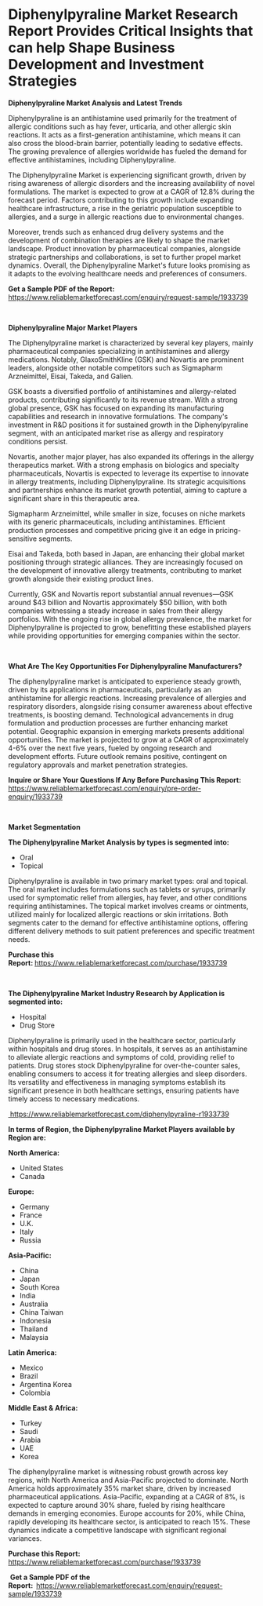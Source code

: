 <p><h1>Diphenylpyraline Market Research Report Provides Critical Insights that can help Shape Business Development and Investment Strategies</h1></p><p><strong>Diphenylpyraline Market Analysis and Latest Trends</strong></p>
<p><p>Diphenylpyraline is an antihistamine used primarily for the treatment of allergic conditions such as hay fever, urticaria, and other allergic skin reactions. It acts as a first-generation antihistamine, which means it can also cross the blood-brain barrier, potentially leading to sedative effects. The growing prevalence of allergies worldwide has fueled the demand for effective antihistamines, including Diphenylpyraline.</p><p>The Diphenylpyraline Market is experiencing significant growth, driven by rising awareness of allergic disorders and the increasing availability of novel formulations. The market is expected to grow at a CAGR of 12.8% during the forecast period. Factors contributing to this growth include expanding healthcare infrastructure, a rise in the geriatric population susceptible to allergies, and a surge in allergic reactions due to environmental changes.</p><p>Moreover, trends such as enhanced drug delivery systems and the development of combination therapies are likely to shape the market landscape. Product innovation by pharmaceutical companies, alongside strategic partnerships and collaborations, is set to further propel market dynamics. Overall, the Diphenylpyraline Market's future looks promising as it adapts to the evolving healthcare needs and preferences of consumers.</p></p>
<p><strong>Get a Sample PDF of the Report:&nbsp;</strong> <a href="https://www.reliablemarketforecast.com/enquiry/request-sample/1933739?utm_campaign=3541&utm_medium=2&utm_source=Github&utm_content=ia&utm_term=19042025&utm_id=diphenylpyraline">https://www.reliablemarketforecast.com/enquiry/request-sample/1933739</a></p>
<p>&nbsp;</p>
<p><strong>Diphenylpyraline Major Market Players</strong></p>
<p><p>The Diphenylpyraline market is characterized by several key players, mainly pharmaceutical companies specializing in antihistamines and allergy medications. Notably, GlaxoSmithKline (GSK) and Novartis are prominent leaders, alongside other notable competitors such as Sigmapharm Arzneimittel, Eisai, Takeda, and Galien.</p><p>GSK boasts a diversified portfolio of antihistamines and allergy-related products, contributing significantly to its revenue stream. With a strong global presence, GSK has focused on expanding its manufacturing capabilities and research in innovative formulations. The company's investment in R&D positions it for sustained growth in the Diphenylpyraline segment, with an anticipated market rise as allergy and respiratory conditions persist.</p><p>Novartis, another major player, has also expanded its offerings in the allergy therapeutics market. With a strong emphasis on biologics and specialty pharmaceuticals, Novartis is expected to leverage its expertise to innovate in allergy treatments, including Diphenylpyraline. Its strategic acquisitions and partnerships enhance its market growth potential, aiming to capture a significant share in this therapeutic area.</p><p>Sigmapharm Arzneimittel, while smaller in size, focuses on niche markets with its generic pharmaceuticals, including antihistamines. Efficient production processes and competitive pricing give it an edge in pricing-sensitive segments.</p><p>Eisai and Takeda, both based in Japan, are enhancing their global market positioning through strategic alliances. They are increasingly focused on the development of innovative allergy treatments, contributing to market growth alongside their existing product lines.</p><p>Currently, GSK and Novartis report substantial annual revenues—GSK around $43 billion and Novartis approximately $50 billion, with both companies witnessing a steady increase in sales from their allergy portfolios. With the ongoing rise in global allergy prevalence, the market for Diphenylpyraline is projected to grow, benefitting these established players while providing opportunities for emerging companies within the sector.</p></p>
<p>&nbsp;</p>
<p><strong>What Are The Key Opportunities For Diphenylpyraline Manufacturers?</strong></p>
<p><p>The diphenylpyraline market is anticipated to experience steady growth, driven by its applications in pharmaceuticals, particularly as an antihistamine for allergic reactions. Increasing prevalence of allergies and respiratory disorders, alongside rising consumer awareness about effective treatments, is boosting demand. Technological advancements in drug formulation and production processes are further enhancing market potential. Geographic expansion in emerging markets presents additional opportunities. The market is projected to grow at a CAGR of approximately 4-6% over the next five years, fueled by ongoing research and development efforts. Future outlook remains positive, contingent on regulatory approvals and market penetration strategies.</p></p>
<p><strong>Inquire or Share Your Questions If Any Before Purchasing This Report:</strong> <a href="https://www.reliablemarketforecast.com/enquiry/pre-order-enquiry/1933739?utm_campaign=3541&utm_medium=2&utm_source=Github&utm_content=ia&utm_term=19042025&utm_id=diphenylpyraline">https://www.reliablemarketforecast.com/enquiry/pre-order-enquiry/1933739</a></p>
<p>&nbsp;</p>
<p><strong>Market Segmentation</strong></p>
<p><strong>The Diphenylpyraline Market Analysis by types is segmented into:</strong></p>
<p><ul><li>Oral</li><li>Topical</li></ul></p>
<p><p>Diphenylpyraline is available in two primary market types: oral and topical. The oral market includes formulations such as tablets or syrups, primarily used for symptomatic relief from allergies, hay fever, and other conditions requiring antihistamines. The topical market involves creams or ointments, utilized mainly for localized allergic reactions or skin irritations. Both segments cater to the demand for effective antihistamine options, offering different delivery methods to suit patient preferences and specific treatment needs.</p></p>
<p><strong>Purchase this Report:&nbsp;</strong><a href="https://www.reliablemarketforecast.com/purchase/1933739?utm_campaign=3541&utm_medium=2&utm_source=Github&utm_content=ia&utm_term=19042025&utm_id=diphenylpyraline">https://www.reliablemarketforecast.com/purchase/1933739</a></p>
<p>&nbsp;</p>
<p><strong>The Diphenylpyraline Market Industry Research by Application is segmented into:</strong></p>
<p><ul><li>Hospital</li><li>Drug Store</li></ul></p>
<p><p>Diphenylpyraline is primarily used in the healthcare sector, particularly within hospitals and drug stores. In hospitals, it serves as an antihistamine to alleviate allergic reactions and symptoms of cold, providing relief to patients. Drug stores stock Diphenylpyraline for over-the-counter sales, enabling consumers to access it for treating allergies and sleep disorders. Its versatility and effectiveness in managing symptoms establish its significant presence in both healthcare settings, ensuring patients have timely access to necessary medications.</p></p>
<p><a href="https://www.reliablemarketforecast.com/diphenylpyraline-r1933739?utm_campaign=3541&utm_medium=2&utm_source=Github&utm_content=ia&utm_term=19042025&utm_id=diphenylpyraline">&nbsp;https://www.reliablemarketforecast.com/diphenylpyraline-r1933739</a></p>
<p><strong>In terms of Region, the Diphenylpyraline Market Players available by Region are:</strong></p>
<p>
    <p> <strong> North America: </strong>
        <ul>
            <li>United States</li>
            <li>Canada</li>
        </ul>
        </p> 
    <p> <strong> Europe: </strong>
        <ul>
            <li>Germany</li>
            <li>France</li>
            <li>U.K.</li>
            <li>Italy</li>
            <li>Russia</li>
        </ul>
        </p> 
    <p> <strong> Asia-Pacific: </strong>
        <ul>
            <li>China</li>
            <li>Japan</li>
            <li>South Korea</li>
            <li>India</li>
            <li>Australia</li>
            <li>China Taiwan</li>
            <li>Indonesia</li>
            <li>Thailand</li>
            <li>Malaysia</li>
        </ul>
        </p> 
    <p> <strong> Latin America: </strong>
        <ul>
            <li>Mexico</li>
            <li>Brazil</li>
            <li>Argentina Korea</li>
            <li>Colombia</li>
        </ul>
        </p> 
    <p> <strong> Middle East & Africa: </strong>
        <ul>
            <li>Turkey</li>
            <li>Saudi</li>
            <li>Arabia</li>
            <li>UAE</li>
            <li>Korea</li>
        </ul>
    </p>
    </p>
<p><p>The diphenylpyraline market is witnessing robust growth across key regions, with North America and Asia-Pacific projected to dominate. North America holds approximately 35% market share, driven by increased pharmaceutical applications. Asia-Pacific, expanding at a CAGR of 8%, is expected to capture around 30% share, fueled by rising healthcare demands in emerging economies. Europe accounts for 20%, while China, rapidly developing its healthcare sector, is anticipated to reach 15%. These dynamics indicate a competitive landscape with significant regional variances.</p></p>
<p><strong>Purchase this Report: </strong><a href="https://www.reliablemarketforecast.com/purchase/1933739?utm_campaign=3541&utm_medium=2&utm_source=Github&utm_content=ia&utm_term=19042025&utm_id=diphenylpyraline">https://www.reliablemarketforecast.com/purchase/1933739</a></p>
<p>&nbsp;<strong>Get a Sample PDF of the Report:&nbsp;&nbsp;</strong><a href="https://www.reliablemarketforecast.com/enquiry/request-sample/1933739?utm_campaign=3541&utm_medium=2&utm_source=Github&utm_content=ia&utm_term=19042025&utm_id=diphenylpyraline">https://www.reliablemarketforecast.com/enquiry/request-sample/1933739</a></p>
<p><strong></strong></p>
<p><p></p><p></p><p></p></p>